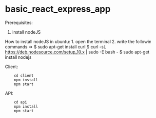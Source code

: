 # basic_react_express_app

Prerequisites:

   1. install nodeJS
   
  How to install nodeJS in ubuntu:
    1. open the terminal
    2. write the followin commands => 
    	$ sudo apt-get install curl
	$ curl -sL https://deb.nodesource.com/setup_10.x | sudo -E bash -
	$ sudo apt-get install nodejs


Client:

        cd client
        npm install
        npm start

API:

        cd api
        npm install
        npm start

	
